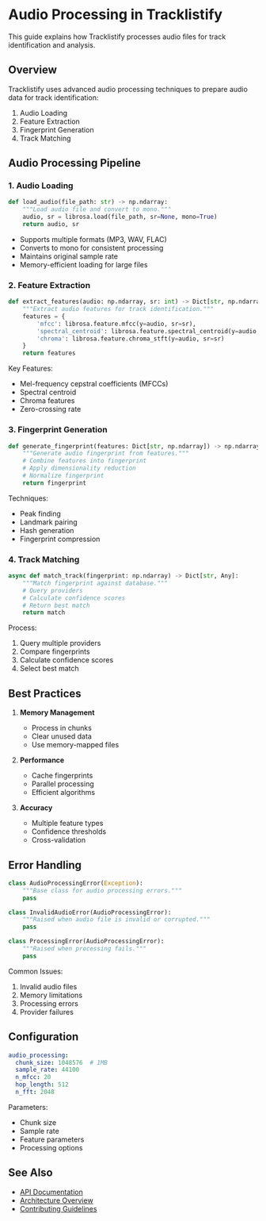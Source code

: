 # Audio Processing in Tracklistify

This guide explains how Tracklistify processes audio files for track identification and analysis.

## Overview

Tracklistify uses advanced audio processing techniques to prepare audio data for track identification:

1. Audio Loading
2. Feature Extraction
3. Fingerprint Generation
4. Track Matching

## Audio Processing Pipeline

### 1. Audio Loading

```python
def load_audio(file_path: str) -> np.ndarray:
    """Load audio file and convert to mono."""
    audio, sr = librosa.load(file_path, sr=None, mono=True)
    return audio, sr
```

- Supports multiple formats (MP3, WAV, FLAC)
- Converts to mono for consistent processing
- Maintains original sample rate
- Memory-efficient loading for large files

### 2. Feature Extraction

```python
def extract_features(audio: np.ndarray, sr: int) -> Dict[str, np.ndarray]:
    """Extract audio features for track identification."""
    features = {
        'mfcc': librosa.feature.mfcc(y=audio, sr=sr),
        'spectral_centroid': librosa.feature.spectral_centroid(y=audio, sr=sr),
        'chroma': librosa.feature.chroma_stft(y=audio, sr=sr)
    }
    return features
```

Key Features:
- Mel-frequency cepstral coefficients (MFCCs)
- Spectral centroid
- Chroma features
- Zero-crossing rate

### 3. Fingerprint Generation

```python
def generate_fingerprint(features: Dict[str, np.ndarray]) -> np.ndarray:
    """Generate audio fingerprint from features."""
    # Combine features into fingerprint
    # Apply dimensionality reduction
    # Normalize fingerprint
    return fingerprint
```

Techniques:
- Peak finding
- Landmark pairing
- Hash generation
- Fingerprint compression

### 4. Track Matching

```python
async def match_track(fingerprint: np.ndarray) -> Dict[str, Any]:
    """Match fingerprint against database."""
    # Query providers
    # Calculate confidence scores
    # Return best match
    return match
```

Process:
1. Query multiple providers
2. Compare fingerprints
3. Calculate confidence scores
4. Select best match

## Best Practices

1. **Memory Management**
   - Process in chunks
   - Clear unused data
   - Use memory-mapped files

2. **Performance**
   - Cache fingerprints
   - Parallel processing
   - Efficient algorithms

3. **Accuracy**
   - Multiple feature types
   - Confidence thresholds
   - Cross-validation

## Error Handling

```python
class AudioProcessingError(Exception):
    """Base class for audio processing errors."""
    pass

class InvalidAudioError(AudioProcessingError):
    """Raised when audio file is invalid or corrupted."""
    pass

class ProcessingError(AudioProcessingError):
    """Raised when processing fails."""
    pass
```

Common Issues:
1. Invalid audio files
2. Memory limitations
3. Processing errors
4. Provider failures

## Configuration

```yaml
audio_processing:
  chunk_size: 1048576  # 1MB
  sample_rate: 44100
  n_mfcc: 20
  hop_length: 512
  n_fft: 2048
```

Parameters:
- Chunk size
- Sample rate
- Feature parameters
- Processing options

## See Also

- [API Documentation](API.md)
- [Architecture Overview](ARCHITECTURE.md)
- [Contributing Guidelines](../CONTRIBUTING.md)
